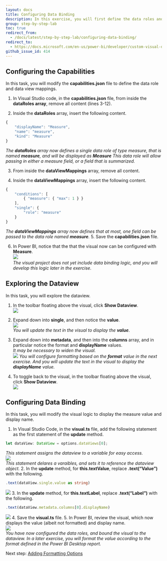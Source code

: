 ```yaml
---
layout: docs
title: Configuring Data Binding
description: In this exercise, you will first define the data roles and data view mappings, and then modify the custom visual logic to display the value and display name of a measure.
group: step-by-step-lab
toc: true
redirect_from:
  - /docs/latest/step-by-step-lab/configuring-data-binding/
redirect_to:
  - https://docs.microsoft.com/en-us/power-bi/developer/custom-visual-develop-tutorial
github_issue_id: 414
---
```


## Configuring the Capabilities
In this task, you will modify the **capabilities.json** file to define the data role and data view mappings.

1. In Visual Studio code, in the **capabilities.json** file, from inside the **dataRoles array**, remove all content (lines 3-12).

2. Inside the **dataRoles** array, insert the following content.
```typescript
{
    "displayName": "Measure",
    "name": "measure",
    "kind": "Measure"
}
```
*The **dataRoles** array now defines a single data role of type measure, that is named **measure**, and will be displayed as **Measure** This data role will allow passing in either a measure field, or a field that is summarized.*

3. From inside the **dataViewMappings** array, remove all content.

4. Inside the **dataViewMappings** array, insert the following content.
```typescript
{
    "conditions": [
        { "measure": { "max": 1 } }
    ],
    "single": {
        "role": "measure"
    }
}
```
*The **dataViewMappings** array now defines that at most, one field can be passed to the data role named **measure**.*
5. Save the **capabilities.json** file.

6. In Power BI, notice that the that the visual now can be configured with **Measure**.  
![](../images/measure-quantity.png)  
*The visual project does not yet include data binding logic, and you will develop this logic later in the exercise.*

## Exploring the Dataview
In this task, you will explore the dataview.

1. In the toolbar floating above the visual, click **Show Dataview**.  
![](../images/show-dataview.png)  

2. Expand down into **single**, and then notice the **value**.  
![](../images/single-value.png)  
*You will update the text in the visual to display the **value***.

3. Expand down into **metadata**, and then into the **columns** array, and in particular notice the format and **displayName** values.  
*It may be necessary to widen the visual.*  
![](../images/displayname-value.png) 
*You will configure formatting based on the **format** value in the next exercise. And you will update the text in the visual to display the **displayName** value.*
4. To toggle back to the visual, in the toolbar floating above the visual, click **Show Dataview**.  
![](../images/show-dataview-clicked.png)  

## Configuring Data Binding
In this task, you will modify the visual logic to display the measure value and display name.

1. In Visual Studio Code, in the **visual.ts** file, add the following statement as the first statement of
the **update** method.
```typescript
let dataView: DataView = options.dataViews[0];
```  
*This statement assigns the dataview to a variable for easy access.*  
![](../images/update-with-dataview.png)  
*This statement delares a varaibles, and sets it to reference the dataview object.*
2. In the **update** method, for **this.textValue**, replace **.text(“Value”)** with the following.
```typescript
.text(dataView.single.value as string)
```  
![](../images/dataview-single-value.png)
3. In the **update** method, for **this.textLabel**, replace **.text(“Label”)** with the following.
```typescript
.text(dataView.metadata.columns[0].displayName)
```  
![](../images/columns-displayname.png)
4. Save the **visual.ts** file.
5. In Power BI, review the visual, which now displays the value (albeit not formatted) and display name.  
![](../images/visual-123456.png)  
*You have now configured the data roles, and bound the visual to the dataview. In a later exercise, you will format the value according to the format defined in the Power BI Desktop report.* 

Next step: [Adding Formatting Options](../adding-formatting-options/)